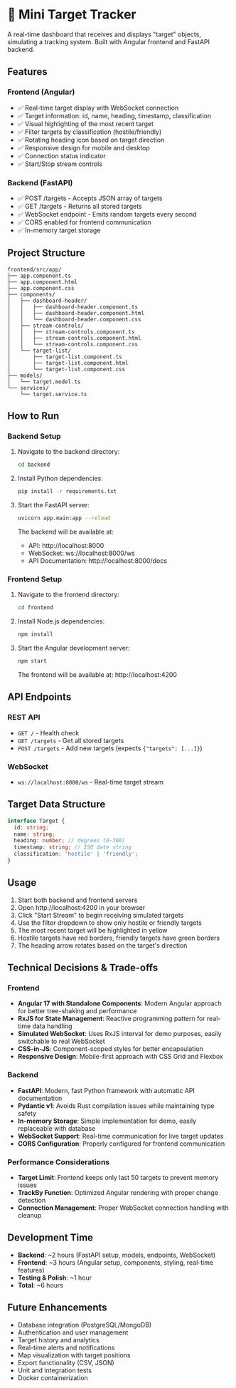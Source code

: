  # 🎯 Mini Target Tracker

A real-time dashboard that receives and displays "target" objects, simulating a tracking system. Built with Angular frontend and FastAPI backend.

## Features

### Frontend (Angular)
- ✅ Real-time target display with WebSocket connection
- ✅ Target information: id, name, heading, timestamp, classification
- ✅ Visual highlighting of the most recent target
- ✅ Filter targets by classification (hostile/friendly)
- ✅ Rotating heading icon based on target direction
- ✅ Responsive design for mobile and desktop
- ✅ Connection status indicator
- ✅ Start/Stop stream controls

### Backend (FastAPI)
- ✅ POST /targets - Accepts JSON array of targets
- ✅ GET /targets - Returns all stored targets
- ✅ WebSocket endpoint - Emits random targets every second
- ✅ CORS enabled for frontend communication
- ✅ In-memory target storage

## Project Structure

```
frontend/src/app/
├── app.component.ts
├── app.component.html
├── app.component.css
├── components/
│   ├── dashboard-header/
│   │   ├── dashboard-header.component.ts
│   │   ├── dashboard-header.component.html
│   │   └── dashboard-header.component.css
│   ├── stream-controls/
│   │   ├── stream-controls.component.ts
│   │   ├── stream-controls.component.html
│   │   └── stream-controls.component.css
│   └── target-list/
│       ├── target-list.component.ts
│       ├── target-list.component.html
│       └── target-list.component.css
├── models/
│   └── target.model.ts
└── services/
    └── target.service.ts
```

## How to Run

### Backend Setup

1. Navigate to the backend directory:
   ```bash
   cd backend
   ```

2. Install Python dependencies:
   ```bash
   pip install -r requirements.txt
   ```

3. Start the FastAPI server:
   ```bash
   uvicorn app.main:app --reload
   ```

   The backend will be available at:
   - API: http://localhost:8000
   - WebSocket: ws://localhost:8000/ws
   - API Documentation: http://localhost:8000/docs

### Frontend Setup

1. Navigate to the frontend directory:
   ```bash
   cd frontend
   ```

2. Install Node.js dependencies:
   ```bash
   npm install
   ```

3. Start the Angular development server:
   ```bash
   npm start
   ```

   The frontend will be available at: http://localhost:4200

## API Endpoints

### REST API
- `GET /` - Health check
- `GET /targets` - Get all stored targets
- `POST /targets` - Add new targets (expects `{"targets": [...]}`)

### WebSocket
- `ws://localhost:8000/ws` - Real-time target stream

## Target Data Structure

```typescript
interface Target {
  id: string;
  name: string;
  heading: number; // degrees (0-360)
  timestamp: string; // ISO date string
  classification: 'hostile' | 'friendly';
}
```

## Usage

1. Start both backend and frontend servers
2. Open http://localhost:4200 in your browser
3. Click "Start Stream" to begin receiving simulated targets
4. Use the filter dropdown to show only hostile or friendly targets
5. The most recent target will be highlighted in yellow
6. Hostile targets have red borders, friendly targets have green borders
7. The heading arrow rotates based on the target's direction

## Technical Decisions & Trade-offs

### Frontend
- **Angular 17 with Standalone Components**: Modern Angular approach for better tree-shaking and performance
- **RxJS for State Management**: Reactive programming pattern for real-time data handling
- **Simulated WebSocket**: Uses RxJS interval for demo purposes, easily switchable to real WebSocket
- **CSS-in-JS**: Component-scoped styles for better encapsulation
- **Responsive Design**: Mobile-first approach with CSS Grid and Flexbox

### Backend
- **FastAPI**: Modern, fast Python framework with automatic API documentation
- **Pydantic v1**: Avoids Rust compilation issues while maintaining type safety
- **In-memory Storage**: Simple implementation for demo, easily replaceable with database
- **WebSocket Support**: Real-time communication for live target updates
- **CORS Configuration**: Properly configured for frontend communication

### Performance Considerations
- **Target Limit**: Frontend keeps only last 50 targets to prevent memory issues
- **TrackBy Function**: Optimized Angular rendering with proper change detection
- **Connection Management**: Proper WebSocket connection handling with cleanup

## Development Time

- **Backend**: ~2 hours (FastAPI setup, models, endpoints, WebSocket)
- **Frontend**: ~3 hours (Angular setup, components, styling, real-time features)
- **Testing & Polish**: ~1 hour
- **Total**: ~6 hours

## Future Enhancements

- Database integration (PostgreSQL/MongoDB)
- Authentication and user management
- Target history and analytics
- Real-time alerts and notifications
- Map visualization with target positions
- Export functionality (CSV, JSON)
- Unit and integration tests
- Docker containerization